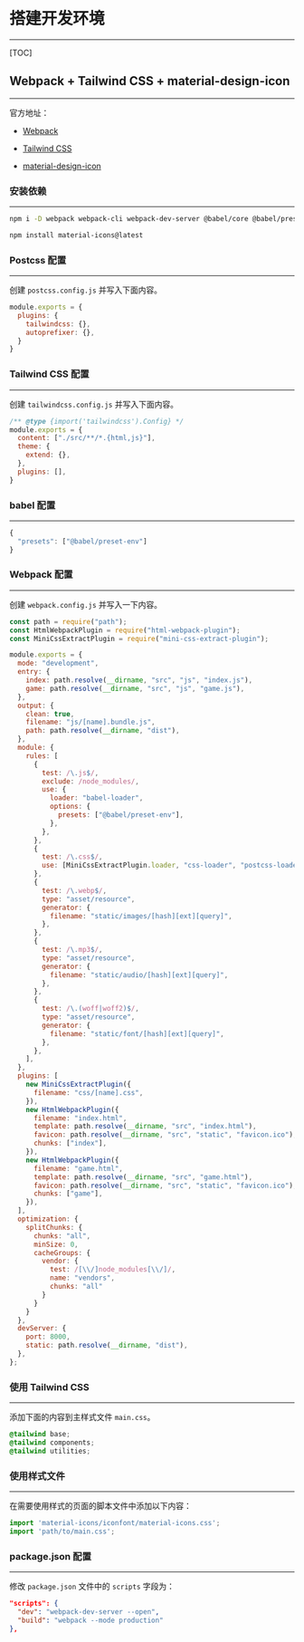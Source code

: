# 搭建开发环境

---

[TOC]

## Webpack + Tailwind CSS + material-design-icon

---

官方地址：

* [Webpack](https://github.com/webpack/webpack)

* [Tailwind CSS](https://github.com/tailwindlabs/tailwindcss)

* [material-design-icon](https://github.com/google/material-design-icons)

### 安装依赖

---

```sh
npm i -D webpack webpack-cli webpack-dev-server @babel/core @babel/preser-env babel-loader html-webpack-plugin mini-css-extract-plugin css-loader tailwindcss autoprefixer postcss postcss-loader

npm install material-icons@latest
```

### Postcss 配置

---

创建 `postcss.config.js` 并写入下面内容。

```js
module.exports = {
  plugins: {
    tailwindcss: {},
    autoprefixer: {},
  }
}
```

### Tailwind CSS 配置

---

创建 `tailwindcss.config.js` 并写入下面内容。

```js
/** @type {import('tailwindcss').Config} */
module.exports = {
  content: ["./src/**/*.{html,js}"],
  theme: {
    extend: {},
  },
  plugins: [],
}
```

### babel 配置

---

```js
{
  "presets": ["@babel/preset-env"]
}
```

### Webpack 配置

---

创建 `webpack.config.js` 并写入一下内容。

```js
const path = require("path");
const HtmlWebpackPlugin = require("html-webpack-plugin");
const MiniCssExtractPlugin = require("mini-css-extract-plugin");

module.exports = {
  mode: "development",
  entry: {
    index: path.resolve(__dirname, "src", "js", "index.js"),
    game: path.resolve(__dirname, "src", "js", "game.js"),
  },
  output: {
    clean: true,
    filename: "js/[name].bundle.js",
    path: path.resolve(__dirname, "dist"),
  },
  module: {
    rules: [
      {
        test: /\.js$/,
        exclude: /node_modules/,
        use: {
          loader: "babel-loader",
          options: {
            presets: ["@babel/preset-env"],
          },
        },
      },
      {
        test: /\.css$/,
        use: [MiniCssExtractPlugin.loader, "css-loader", "postcss-loader"],
      },
      {
        test: /\.webp$/,
        type: "asset/resource",
        generator: {
          filename: "static/images/[hash][ext][query]",
        },
      },
      {
        test: /\.mp3$/,
        type: "asset/resource",
        generator: {
          filename: "static/audio/[hash][ext][query]",
        },
      },
      {
        test: /\.(woff|woff2)$/,
        type: "asset/resource",
        generator: {
          filename: "static/font/[hash][ext][query]",
        },
      },
    ],
  },
  plugins: [
    new MiniCssExtractPlugin({
      filename: "css/[name].css",
    }),
    new HtmlWebpackPlugin({
      filename: "index.html",
      template: path.resolve(__dirname, "src", "index.html"),
      favicon: path.resolve(__dirname, "src", "static", "favicon.ico"),
      chunks: ["index"],
    }),
    new HtmlWebpackPlugin({
      filename: "game.html",
      template: path.resolve(__dirname, "src", "game.html"),
      favicon: path.resolve(__dirname, "src", "static", "favicon.ico"),
      chunks: ["game"],
    }),
  ],
  optimization: {
    splitChunks: {
      chunks: "all",
      minSize: 0,
      cacheGroups: {
        vendor: {
          test: /[\\/]node_modules[\\/]/,
          name: "vendors",
          chunks: "all"
        }
      }
    }
  },
  devServer: {
    port: 8000,
    static: path.resolve(__dirname, "dist"),
  },
};
```

### 使用 Tailwind CSS

---

添加下面的内容到主样式文件 `main.css`。

```css
@tailwind base;
@tailwind components;
@tailwind utilities;
```

### 使用样式文件

---

在需要使用样式的页面的脚本文件中添加以下内容：

```js
import 'material-icons/iconfont/material-icons.css';
import 'path/to/main.css';
```

### package.json 配置

---

修改 `package.json` 文件中的 `scripts` 字段为：

```json
"scripts": {
  "dev": "webpack-dev-server --open",
  "build": "webpack --mode production"
},
```
